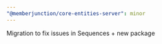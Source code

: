 ```yaml
---
"@memberjunction/core-entities-server": minor
---
```


Migration to fix issues in Sequences + new package
